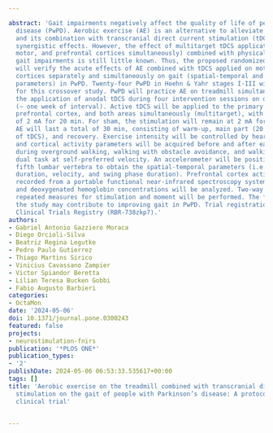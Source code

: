 ---
abstract: 'Gait impairments negatively affect the quality of life of people with Parkinson’s
  disease (PwPD). Aerobic exercise (AE) is an alternative to alleviate these impairments
  and its combination with transcranial direct current stimulation (tDCS) has demonstrated
  synergistic effects. However, the effect of multitarget tDCS application (i.e.,
  motor, and prefrontal cortices simultaneously) combined with physical exercise on
  gait impairments is still little known. Thus, the proposed randomized clinical trial
  will verify the acute effects of AE combined with tDCS applied on motor and prefrontal
  cortices separately and simultaneously on gait (spatial-temporal and cortical activity
  parameters) in PwPD. Twenty-four PwPD in Hoehn & Yahr stages I-III will be recruited
  for this crossover study. PwPD will practice AE on treadmill simultaneously with
  the application of anodal tDCS during four intervention sessions on different days
  (∼ one week of interval). Active tDCS will be applied to the primary motor cortex,
  prefrontal cortex, and both areas simultaneously (multitarget), with an intensity
  of 2 mA for 20 min. For sham, the stimulation will remain at 2 mA for 10 s. The
  AE will last a total of 30 min, consisting of warm-up, main part (20 min with application
  of tDCS), and recovery. Exercise intensity will be controlled by heart rate. Spatial-temporal
  and cortical activity parameters will be acquired before and after each session
  during overground walking, walking with obstacle avoidance, and walking with a cognitive
  dual task at self-preferred velocity. An accelerometer will be positioned on the
  fifth lumbar vertebra to obtain the spatial-temporal parameters (i.e., step length,
  duration, velocity, and swing phase duration). Prefrontal cortex activity will be
  recorded from a portable functional near-infrared spectroscopy system and oxygenated
  and deoxygenated hemoglobin concentrations will be analyzed. Two-way ANOVAs with
  repeated measures for stimulation and moment will be performed. The findings of
  the study may contribute to improving gait in PwPD. Trial registration: Brazilian
  Clinical Trials Registry (RBR-738zkp7).'
authors:
- Gabriel Antonio Gazziero Moraca
- Diego Orcioli-Silva
- Beatriz Regina Legutke
- Pedro Paulo Gutierrez
- Thiago Martins Sirico
- Vinicius Cavassano Zampier
- Victor Spiandor Beretta
- Lilian Teresa Bucken Gobbi
- Fabio Augusto Barbieri
categories:
- OctaMon
date: '2024-05-06'
doi: 10.1371/journal.pone.0300243
featured: false
projects:
- neurostimulation-fnirs
publication: '*PLOS ONE*'
publication_types:
- '2'
publishDate: 2024-05-06 06:53:33.535617+00:00
tags: []
title: 'Aerobic exercise on the treadmill combined with transcranial direct current
  stimulation on the gait of people with Parkinson’s disease: A protocol for a randomized
  clinical trial'

---
